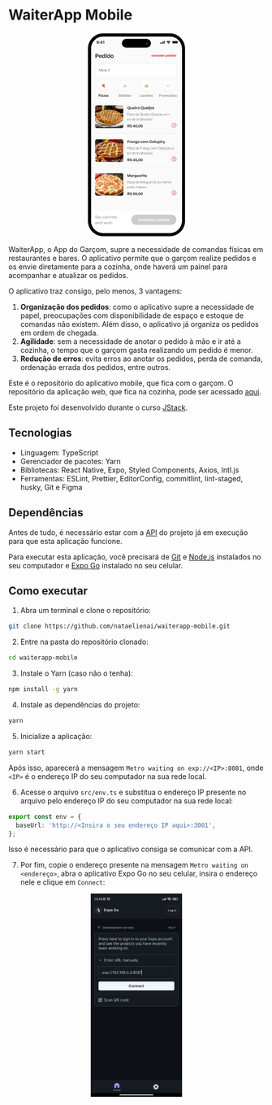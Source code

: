 # WaiterApp Mobile

<p align="center">
  <img src="./images/mobile-app.png" src="Página inicial da WaiterApp" height="400" />
</p>

WaiterApp, o App do Garçom, supre a necessidade de comandas físicas em restaurantes e bares. O aplicativo permite que o garçom realize pedidos e os envie diretamente para a cozinha, onde haverá um painel para acompanhar e atualizar os pedidos.

O aplicativo traz consigo, pelo menos, 3 vantagens:
1. **Organização dos pedidos**: como o aplicativo supre a necessidade de papel, preocupações com disponibilidade de espaço e estoque de comandas não existem. Além disso, o aplicativo já organiza os pedidos em ordem de chegada.
2. **Agilidade**: sem a necessidade de anotar o pedido à mão e ir até a cozinha, o tempo que o garçom gasta realizando um pedido é menor.
3. **Redução de erros**: evita erros ao anotar os pedidos, perda de comanda, ordenação errada dos pedidos, entre outros.

Este é o repositório do aplicativo mobile, que fica com o garçom. O repositório da aplicação web, que fica na cozinha, pode ser acessado [aqui](https://github.com/nataelienai/waiterapp-web).

Este projeto foi desenvolvido durante o curso [JStack](https://jstack.com.br/).

## Tecnologias

- Linguagem: TypeScript
- Gerenciador de pacotes: Yarn
- Bibliotecas: React Native, Expo, Styled Components, Axios, Intl.js
- Ferramentas: ESLint, Prettier, EditorConfig, commitlint, lint-staged, husky, Git e Figma

## Dependências

Antes de tudo, é necessário estar com a [API](https://github.com/nataelienai/waiterapp-api) do projeto já em execução para que esta aplicação funcione.

Para executar esta aplicação, você precisará de [Git](https://git-scm.com/downloads) e [Node.js](https://nodejs.org/) instalados no seu computador e [Expo Go](https://expo.dev/expo-go) instalado no seu celular.

## Como executar

1. Abra um terminal e clone o repositório:
```sh
git clone https://github.com/nataelienai/waiterapp-mobile.git
```

2. Entre na pasta do repositório clonado:
```sh
cd waiterapp-mobile
```

3. Instale o Yarn (caso não o tenha):
```sh
npm install -g yarn
```

4. Instale as dependências do projeto:
```sh
yarn
```

5. Inicialize a aplicação:
```sh
yarn start
```

Após isso, aparecerá a mensagem `Metro waiting on exp://<IP>:8081`, onde `<IP>` é o endereço IP do seu computador na sua rede local.

6. Acesse o arquivo `src/env.ts` e substitua o endereço IP presente no arquivo pelo endereço IP do seu computador na sua rede local:
```ts
export const env = {
  baseUrl: 'http://<Insira o seu endereço IP aqui>:3001',
};
```

Isso é necessário para que o aplicativo consiga se comunicar com a API.

7. Por fim, copie o endereço presente na mensagem `Metro waiting on <endereço>`, abra o aplicativo Expo Go no seu celular, insira o endereço nele e clique em `Connect`:

<p align="center">
  <img src="./images/expo.jpeg" src="Página inicial do Expo Go" height="400" />
</p>
